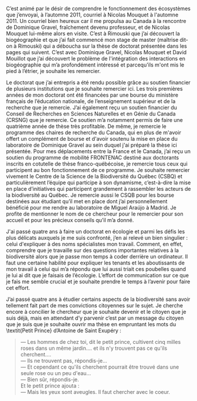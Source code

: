 C’est animé par le désir de comprendre le fonctionnement des écosystèmes que j’envoyai, à l’automne 2011, courriel à Nicolas Mouquet à l'automne 2011. Un courriel bien heureux car il me propulsa au Canada à la rencontre de Dominique Gravel, fraîchement devenu professeur, et de Nicolas Mouquet lui-même alors en visite. C’est à Rimouski que j’ai découvert la biogéographie et que j’ai fait commencé mon stage de master (maîtrise dit-on à Rimouski) qui a déboucha sur la thèse de doctorat présentée dans les pages qui suivent. C’est avec Dominique Gravel, Nicolas Mouquet et David Mouillot que j’ai découvert le problème de l'intégration des interactions en biogéographie qui m’a profondément intéressé et parcequ'ils m'ont mis le pied à l’étrier, je souhaite les remercier.

Le doctorat que j’ai entrepris a été rendu possible grâce au soutien financier de plusieurs institutions que je souhaite remercier ici. Les trois premières années de mon doctorat ont été financées par une bourse du ministère français de l’éducation nationale, de l’enseignement supérieur et de la recherche que je remercie. J’ai également reçu un soutien financier du Conseil de Recherches en Sciences Naturelles et en Génie du Canada (CRSNG) que je remercie. Ce soutien m’a notamment permis de faire une quatrième année de thèse très profitable. De même, je remercie le programme des chaires de recherche du Canada, qui en plus de m'avoir offert un complément de bourse et d'avoir soutenu la mise en place du laboratoire de Dominique Gravel au sein duquel j'ai préparé la thèse ici présentée. Pour mes déplacements entre la France et le Canada, j’ai reçu un soutien du programme de mobilité FRONTENAC destiné aux doctorants inscrits en cotutelle de thèse franco-québécoise, je remercie tous ceux qui participent au bon fonctionnement de ce programme. Je souhaite remercier vivement le Centre de la Science de la Biodiversité du Québec (CSBQ)  et particulièrement l’équipe qui participe à son dynamisme, c’est-à-dire la mise en place d’initiatives qui participent grandement à rassembler les acteurs de la biodiversité au Québec. Je remercie aussi le CSQB pour les bourse destinées aux étudiant qu’il met en place dont j’ai personnellement bénéficié pour me rendre au laboratoire de Miguel Araújo à Madrid. Je profite de mentionner le nom de ce chercheur pour le remercier pour son accueil et pour les précieux conseils qu’il m’a donné.

J'ai passé quatre ans à faire un doctorat en écologie et parmi les défis les plus délicats auxquels je me suis confronté, j’en ai relevé un bien singulier : celui d'expliquer à des noms spécialistes mon travail. Comment, en effet, comprendre que je travaille sur des questions importantes relatives à la biodiversité alors que je passe mon temps à coder derrière un ordinateur. Il faut une certaine habilité pour expliquer les tenants et les aboutissants de mon travail à celui qui m’a répondu que lui aussi triait ces poubelles quand je lui ai dit que je faisais de l’écologie. L’effort de communication sur ce que je fais me semble crucial et je souhaite prendre le temps à l’avenir pour faire cet effort.

J’ai passé quatre ans à étudier certains aspects de la biodiversité sans avoir tellement fait part de mes convictions citoyennes sur le sujet. Je cherche encore à concilier le chercheur que je souhaite devenir et le citoyen que je suis déjà, mais en attendant d’y parvenir c’est par un  message du citoyen que je suis que je souhaite ouvrir ma thèse en empruntant les mots du \textit{Petit Prince} d’Antoine de Saint Exupéry :

> &#x2014; Les hommes de chez toi, dit le petit prince, cultivent cinq milles roses dans un même jardin.... et ils n'y trouvent pas ce qu'ils cherchent....   
> &#x2014; Ils ne trouvent pas, répondis-je...    
> &#x2014; Et cependant ce qu'ils cherchent pourrait être trouvé dans une seule rose ou un peu d'eau...   
> &#x2014; Bien sûr, répondis-je.   
> Et le petit prince ajouta :   
> &#x2014; Mais les yeux sont aveugles. Il faut chercher avec le coeur.   
